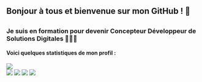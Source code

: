 ## Bonjour à tous et bienvenue sur mon GitHub ! 👋

##

### Je suis en formation pour devenir Concepteur Développeur de Solutions Digitales 👩🏻‍💻

#### Voici quelques statistiques de mon profil :


![](http://github-profile-summary-cards.vercel.app/api/cards/profile-details?username=Tiphaine-dureau&theme=dracula)  
![](http://github-profile-summary-cards.vercel.app/api/cards/repos-per-language?username=Tiphaine-dureau&theme=dracula)
![](http://github-profile-summary-cards.vercel.app/api/cards/most-commit-language?username=Tiphaine-dureau&theme=dracula) 
![](http://github-profile-summary-cards.vercel.app/api/cards/stats?username=Tiphaine-dureau&theme=dracula) 
![](http://github-profile-summary-cards.vercel.app/api/cards/productive-time?username=Tiphaine-dureau&theme=dracula&utcOffset=8)


<!--
**Tiphaine-dureau/Tiphaine-dureau** is a ✨ _special_ ✨ repository because its `README.md` (this file) appears on your GitHub profile.

Here are some ideas to get you started:

- 🔭 I’m currently working on ...
- 🌱 I’m currently learning ...
- 👯 I’m looking to collaborate on ...
- 🤔 I’m looking for help with ...
- 💬 Ask me about ...
- 📫 How to reach me: ...
- 😄 Pronouns: ...
- ⚡ Fun fact: ...
-->
